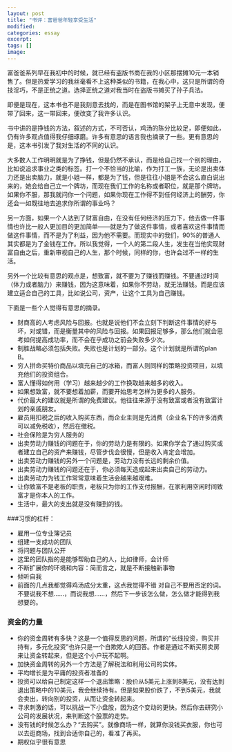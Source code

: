 ```yaml
---
layout: post
title: "书评：富爸爸年轻享受生活"
modified:
categories: essay
excerpt:
tags: []
image:
---
```


富爸爸系列早在我初中的时候，就已经有盗版书商在我的小区那摆摊10元一本销售了。但是热爱学习的我丝毫看不上这种类似的书籍，在我心中，这只是所谓的奇技淫巧，不是正统之道。选择正统之道对我当时在盗版书摊买了孙子兵法。

即便是现在，这本书也不是我刻意去找的，而是在图书馆的架子上无意中发现，便带了回来，这一带回来，便改变了我许多认识。

书中讲的是挣钱的方法，叙述的方式，不可否认，鸡汤的陈分比较足，即便如此，仍有许多观点值得我仔细琢磨。许多有意思的语言我也摘录了一些。更有意思的是，这本书引发了我对生活的不同的认识。

大多数人工作明明就是为了挣钱，但是仍然不承认，而是给自己找一个别的理由，比如说追求事业之类的标签。打一个不恰当的比喻，作为打工一族，无论是出卖体力还是出卖脑力，就是小姐一样，都是为了钱，但是往往小姐是不会这么直白说出来的，她会给自己立一个牌坊，而现在我们工作的名称或者职位，就是那个牌坊。如果你不服，那我就问你一个问题，如果你现在工作得不到任何经济上的酬劳，你还会一如既往地去追求你所谓的事业吗？

另一方面，如果一个人达到了财富自由，在没有任何经济的压力下，他去做一件事情也许比一般人更加目的更加简单——就是为了做这件事情，或者喜欢这件事情而做这件事情，而不是为了利益，因为他不需要。而现实中的我们，90%的普通人其实都是为了金钱在工作。所以我觉得，一个人的第二段人生，发生在当他实现财富自由之后，重新审视自己的人生，那个时候，同样的你，也许会过不一样的生活。

另外一个比较有意思的观点是，想致富，就不要为了赚钱而赚钱。不要通过时间（体力或者脑力）来赚钱，因为这意味着，如果你不劳动，就无法赚钱。而是应该建立适合自己的工具，比如说公司，资产，让这个工具为自己赚钱。

下面是一些个人觉得有意思的摘录。

- 财商高的人考虑风险与回报。也就是说他们不会立刻下判断这件事情的好与坏，对或错，而是衡量其中的风险与回报。如果回报足够多，那么他们就会思考如何提高成功率，而不会在乎成功之前会失败多少次。
- 制胜战略必须包括失败。失败也是计划的一部分。这个计划就是所谓的plan B。
- 穷人拼命买特价商品以填充自己的冰箱，而富人则同样的策略投资项目，以填充他们的投资组合。
- 富人懂得如何用（学习）越来越少的工作换取越来越多的收入。
- 如果想致富，就不要想着加薪，而要开始思考怎样为更多的人服务。
- 代价最大的建议就是所谓的免费建议。他往往来源于没有致富或者没有致富计划的亲戚朋友。
- 雇员用扣税之后的收入购买东西，而企业主则是先消费（企业名下的许多消费可以减免税收），然后在缴税。
- 社会保险是为穷人服务的
- 出卖劳动力赚钱的问题在于，你的劳动力是有限的。如果你学会了通过购买或者建立自己的资产来赚钱，尽管步伐会很慢，但是收入肯定会增加。
- 出卖劳动力赚钱的另外一个问题是，劳动力没有长远的剩余价值。
- 出卖劳动力赚钱的问题还在于，你必须每天造成起来出卖自己的劳动力。
- 出卖劳动力为钱工作常常意味着生活会越来越艰难。
- 让你致富不是老板的职责，老板只为你的工作支付报酬，在家利用空闲时间致富才是你本人的工作。
- 生活中，最大的支出就是没有赚到的钱。

###习惯的杠杆：
- 雇用一位专业簿记员
- 组建一支成功的团队
- 将问题与团队公开
- 这里的团队指的是能够帮助自己的人，比如律师，会计师
- 不断扩展你的环境和内容：简而言之，就是不断接触新事物
- 倾听自我
- 前面的几点我都觉得鸡汤成分太重，这点我觉得不错
对自己不要用否定的词。不要说我不想……，而说我想……，然后下一步该怎么做，怎么做才能得到我想要的。

### 资金的力量
- 你的资金周转有多快？这是一个值得反思的问题，所谓的“长线投资，购买并持有，多元化投资”也许只是一个自欺欺人的回答。作者是通过不断买房卖房来让资金转起来，但是这个小户玩不起啊。
- 加快资金周转的另外一个方法是了解税法和利用公司的实体。
- 平均增长是为平庸的投资者准备的
- 投资可以给自己制定这样一个退出策略：股价从5美元上涨到8美元，没有达到退出策略中的10美元，我会继续持有。但是如果股价跌了，不到5美元，我就会卖出，转向别的投资，从而让资金转起来。
- 寻求刺激的话，可以挑战一下小盘股，因为这个变动的更快。然后你去研究小公司的发展状况，来判断这个股票的走势。
- 没有钱的时候怎么办？“去购买”。就像商场一样，就算你没钱买衣服，你也可以去逛商场，找到合适你自己的，看准了再买。
- 期权似乎很有意思

